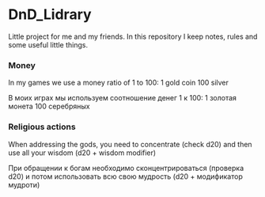 # DnD_Lidrary

Little project for me and my friends.
In this repository I keep notes, rules and some useful little things.


### Money
In my games we use a money ratio of 1 to 100: 1 gold coin 100 silver

В моих играх мы используем соотношение денег 1 к 100: 1 золотая монета 100 серебряных

### Religious actions
When addressing the gods, you need to concentrate (check d20) and then use all your wisdom (d20 + wisdom modifier)

При обращении к богам необходимо сконцентрироваться (проверка d20) и потом использовать всю свою мудрость (d20 + модификатор мудроти)
